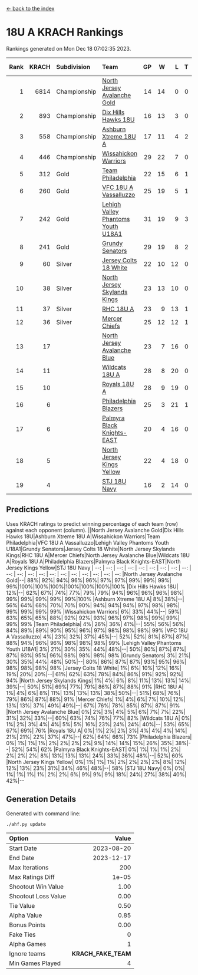 [<- back to the index](readme.md)
# 18U A KRACH Rankings
Rankings generated on Mon Dec 18 07:02:35 2023.

Rank|KRACH|Subdivision|Team|GP|W|L|T|OTW|OTL|SoS|Exp Wins|Win Diff
---:|---:|:---|:---|---:|---:|---:|---:|---:|---:|---:|---:|---:
1|6814|Championship|[North Jersey Avalanche Gold](https://gamesheetstats.com/seasons/3659/teams/140737/schedule)|14|14|0|0|0|0|87|14.8|-0.0
2|893|Championship|[Dix Hills Hawks 18U](https://gamesheetstats.com/seasons/3659/teams/140731/schedule)|16|13|3|0|1|0|566|13.9|0.0
3|558|Championship|[Ashburn Xtreme 18U A](https://gamesheetstats.com/seasons/3659/teams/140730/schedule)|17|11|4|2|1|0|269|12.9|0.0
4|446|Championship|[Wissahickon Warriors](https://gamesheetstats.com/seasons/3659/teams/140748/schedule)|29|22|7|0|0|0|209|22.9|0.0
5|312|Gold|[Team Philadelphia](https://gamesheetstats.com/seasons/3659/teams/140745/schedule)|22|15|6|1|0|0|225|16.4|0.0
6|260|Gold|[VFC 18U A Vassalluzzo](https://gamesheetstats.com/seasons/3659/teams/140746/schedule)|25|19|5|1|2|1|127|20.4|0.0
7|242|Gold|[Lehigh Valley Phantoms Youth U18A1](https://gamesheetstats.com/seasons/3659/teams/140734/schedule)|31|19|9|3|0|0|206|21.4|0.0
8|241|Gold|[Grundy Senators](https://gamesheetstats.com/seasons/3659/teams/140732/schedule)|29|19|8|2|0|0|196|20.9|0.0
9|60|Silver|[Jersey Colts 18 White](https://gamesheetstats.com/seasons/3659/teams/140733/schedule)|22|10|12|0|0|2|1017|10.9|0.0
10|38|Silver|[North Jersey Skylands Kings](https://gamesheetstats.com/seasons/3659/teams/140739/schedule)|23|13|10|0|1|1|941|13.9|0.0
11|37|Silver|[RHC 18U A](https://gamesheetstats.com/seasons/3659/teams/140742/schedule)|23|9|13|1|0|1|190|10.4|0.0
12|36|Silver|[Mercer Chiefs](https://gamesheetstats.com/seasons/3659/teams/140735/schedule)|25|12|12|1|0|1|595|13.4|0.0
13|17||[North Jersey Avalanche Blue](https://gamesheetstats.com/seasons/3659/teams/140736/schedule)|23|7|16|0|0|1|168|7.9|0.0
14|11||[Wildcats 18U A](https://gamesheetstats.com/seasons/3659/teams/140747/schedule)|28|8|20|0|2|1|778|8.9|0.0
15|10||[Royals 18U A](https://gamesheetstats.com/seasons/3659/teams/140743/schedule)|28|9|19|0|1|0|142|9.9|0.0
16|6||[Philadelphia Blazers](https://gamesheetstats.com/seasons/3659/teams/140741/schedule)|25|3|21|1|0|3|194|4.4|0.0
17|6||[Palmyra Black Knights-EAST](https://gamesheetstats.com/seasons/3659/teams/140740/schedule)|20|4|16|0|2|0|140|4.9|0.0
18|5||[North Jersey Kings Yellow](https://gamesheetstats.com/seasons/3659/teams/140738/schedule)|22|4|18|0|1|0|665|4.9|0.0
19|4||[STJ 18U Navy](https://gamesheetstats.com/seasons/3659/teams/140744/schedule)|16|2|14|0|0|0|142|2.9|0.0

## Predictions
Uses KRACH ratings to predict winning percentage of each team (row) against each opponent (column).
||North Jersey Avalanche Gold|Dix Hills Hawks 18U|Ashburn Xtreme 18U A|Wissahickon Warriors|Team Philadelphia|VFC 18U A Vassalluzzo|Lehigh Valley Phantoms Youth U18A1|Grundy Senators|Jersey Colts 18 White|North Jersey Skylands Kings|RHC 18U A|Mercer Chiefs|North Jersey Avalanche Blue|Wildcats 18U A|Royals 18U A|Philadelphia Blazers|Palmyra Black Knights-EAST|North Jersey Kings Yellow|STJ 18U Navy
| --: | --: | --: | --: | --: | --: | --: | --: | --: | --: | --: | --: | --: | --: | --: | --: | --: | --: | --: | --: 
|North Jersey Avalanche Gold|--| 88%| 92%| 94%| 96%| 96%| 97%| 97%| 99%| 99%| 99%| 99%|100%|100%|100%|100%|100%|100%|100%
|Dix Hills Hawks 18U| 12%|--| 62%| 67%| 74%| 77%| 79%| 79%| 94%| 96%| 96%| 96%| 98%| 99%| 99%| 99%| 99%| 99%|100%
|Ashburn Xtreme 18U A|  8%| 38%|--| 56%| 64%| 68%| 70%| 70%| 90%| 94%| 94%| 94%| 97%| 98%| 98%| 99%| 99%| 99%| 99%
|Wissahickon Warriors|  6%| 33%| 44%|--| 59%| 63%| 65%| 65%| 88%| 92%| 92%| 93%| 96%| 97%| 98%| 99%| 99%| 99%| 99%
|Team Philadelphia|  4%| 26%| 36%| 41%|--| 55%| 56%| 56%| 84%| 89%| 89%| 90%| 95%| 96%| 97%| 98%| 98%| 98%| 99%
|VFC 18U A Vassalluzzo|  4%| 23%| 32%| 37%| 45%|--| 52%| 52%| 81%| 87%| 87%| 88%| 94%| 96%| 96%| 98%| 98%| 98%| 99%
|Lehigh Valley Phantoms Youth U18A1|  3%| 21%| 30%| 35%| 44%| 48%|--| 50%| 80%| 87%| 87%| 87%| 93%| 95%| 96%| 98%| 98%| 98%| 98%
|Grundy Senators|  3%| 21%| 30%| 35%| 44%| 48%| 50%|--| 80%| 86%| 87%| 87%| 93%| 95%| 96%| 98%| 98%| 98%| 98%
|Jersey Colts 18 White|  1%|  6%| 10%| 12%| 16%| 19%| 20%| 20%|--| 61%| 62%| 63%| 78%| 84%| 86%| 91%| 92%| 92%| 94%
|North Jersey Skylands Kings|  1%|  4%|  6%|  8%| 11%| 13%| 13%| 14%| 39%|--| 50%| 51%| 69%| 77%| 79%| 86%| 87%| 88%| 91%
|RHC 18U A|  1%|  4%|  6%|  8%| 11%| 13%| 13%| 13%| 38%| 50%|--| 51%| 68%| 76%| 79%| 86%| 87%| 88%| 91%
|Mercer Chiefs|  1%|  4%|  6%|  7%| 10%| 12%| 13%| 13%| 37%| 49%| 49%|--| 67%| 76%| 78%| 85%| 87%| 87%| 91%
|North Jersey Avalanche Blue|  0%|  2%|  3%|  4%|  5%|  6%|  7%|  7%| 22%| 31%| 32%| 33%|--| 60%| 63%| 74%| 76%| 77%| 82%
|Wildcats 18U A|  0%|  1%|  2%|  3%|  4%|  4%|  5%|  5%| 16%| 23%| 24%| 24%| 40%|--| 53%| 65%| 67%| 69%| 76%
|Royals 18U A|  0%|  1%|  2%|  2%|  3%|  4%|  4%|  4%| 14%| 21%| 21%| 22%| 37%| 47%|--| 62%| 64%| 66%| 73%
|Philadelphia Blazers|  0%|  1%|  1%|  1%|  2%|  2%|  2%|  2%|  9%| 14%| 14%| 15%| 26%| 35%| 38%|--| 52%| 54%| 62%
|Palmyra Black Knights-EAST|  0%|  1%|  1%|  1%|  2%|  2%|  2%|  2%|  8%| 13%| 13%| 13%| 24%| 33%| 36%| 48%|--| 52%| 60%
|North Jersey Kings Yellow|  0%|  1%|  1%|  1%|  2%|  2%|  2%|  2%|  8%| 12%| 12%| 13%| 23%| 31%| 34%| 46%| 48%|--| 58%
|STJ 18U Navy|  0%|  0%|  1%|  1%|  1%|  1%|  2%|  2%|  6%|  9%|  9%|  9%| 18%| 24%| 27%| 38%| 40%| 42%|--

## Generation Details

Generated with command line:
```
./ahf.py update
```

| Option | Value |
| :----- | ----: |
| Start Date | 2023-08-20 |
| End Date | 2023-12-17 |
| Max Iterations | 200 |
| Max Ratings Diff | 1e-05 |
| Shootout Win Value | 1.00 |
| Shootout Loss Value | 0.00 |
| Tie Value | 0.50 |
| Alpha Value | 0.85 |
| Bonus Points | 0.00 |
| Fake Ties | 0 |
| Alpha Games | 1 |
| Ignore teams | __KRACH_FAKE_TEAM__ |
| Min Games Played | 4 |

